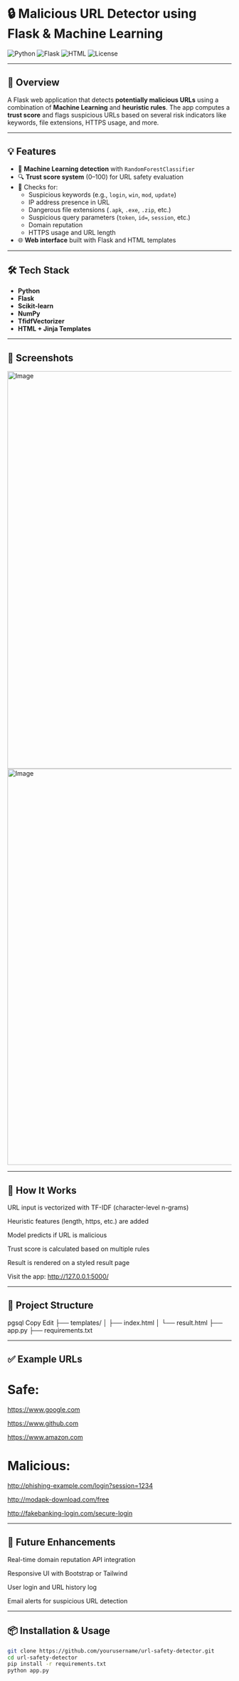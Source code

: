 # 🔒 Malicious URL Detector using Flask & Machine Learning

![Python](https://img.shields.io/badge/Python-3.9+-blue?logo=python&logoColor=white)
![Flask](https://img.shields.io/badge/Flask-Web%20App-black?logo=flask)
![HTML](https://img.shields.io/badge/HTML-Templates-orange?logo=html5)
![License](https://img.shields.io/badge/License-MIT-green.svg)

---

## 🚀 Overview

A Flask web application that detects **potentially malicious URLs** using a combination of **Machine Learning** and **heuristic rules**. The app computes a **trust score** and flags suspicious URLs based on several risk indicators like keywords, file extensions, HTTPS usage, and more.

---

## 💡 Features

- 🧠 **Machine Learning detection** with `RandomForestClassifier`
- 🔍 **Trust score system** (0–100) for URL safety evaluation
- 🧾 Checks for:
  - Suspicious keywords (e.g., `login`, `win`, `mod`, `update`)
  - IP address presence in URL
  - Dangerous file extensions (`.apk`, `.exe`, `.zip`, etc.)
  - Suspicious query parameters (`token`, `id=`, `session`, etc.)
  - Domain reputation
  - HTTPS usage and URL length
- 🌐 **Web interface** built with Flask and HTML templates

---

## 🛠 Tech Stack

- **Python**
- **Flask**
- **Scikit-learn**
- **NumPy**
- **TfidfVectorizer**
- **HTML + Jinja Templates**

---

## 📸 Screenshots

<img width="893" alt="Image" src="https://github.com/user-attachments/assets/c35bcf45-bf4d-44e2-868d-7d97f9fb1ab2" />



<img width="890" alt="Image" src="https://github.com/user-attachments/assets/c488ec73-2252-4fde-b160-6f88f58fccda" />

---

## 🔧 How It Works
URL input is vectorized with TF-IDF (character-level n-grams)

Heuristic features (length, https, etc.) are added

Model predicts if URL is malicious

Trust score is calculated based on multiple rules

Result is rendered on a styled result page

Visit the app: http://127.0.0.1:5000/

---

## 📁 Project Structure
pgsql
Copy
Edit
├── templates/
│   ├── index.html
│   └── result.html
├── app.py
├── requirements.txt

---

## ✅ Example URLs
# Safe:

https://www.google.com

https://www.github.com

https://www.amazon.com

# Malicious:

http://phishing-example.com/login?session=1234

http://modapk-download.com/free

http://fakebanking-login.com/secure-login

---

## 📌 Future Enhancements
Real-time domain reputation API integration

Responsive UI with Bootstrap or Tailwind

User login and URL history log

Email alerts for suspicious URL detection

---

## 📦 Installation & Usage

```bash
git clone https://github.com/yourusername/url-safety-detector.git
cd url-safety-detector
pip install -r requirements.txt
python app.py


